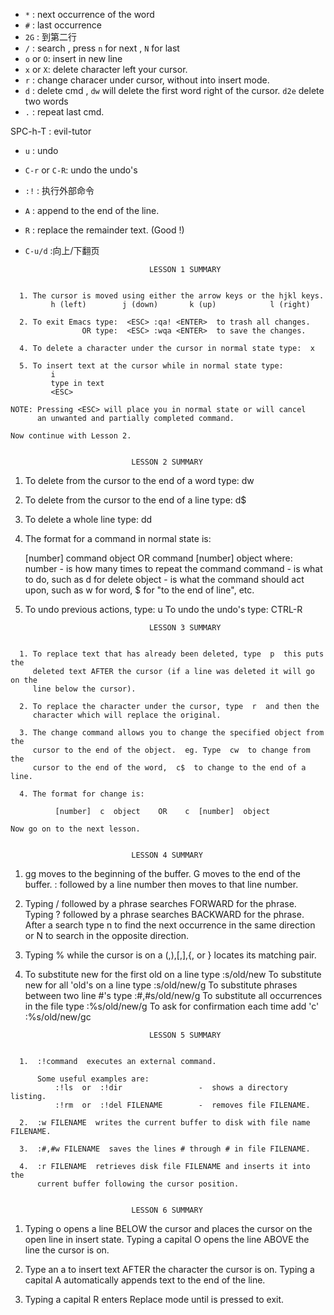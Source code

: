 * `*`       : next occurrence of the word
* `#`       : last occurrence
* `2G`      : 到第二行
* `/`       : search , press `n` for next , `N` for last
* `o` or `O`: insert in new line
* `x` or `X`: delete character left your cursor.
* `r`       : change characer under cursor, without into insert mode.
* `d`       : delete cmd , `dw` will delete the first word right of the cursor. `d2e` delete two words
* `.`       : repeat last cmd.

SPC-h-T   : evil-tutor

* `u`       : undo
* `C-r` or `C-R`: undo the undo's

* `:!`    : 执行外部命令

* `A`     : append to the end of the line.
* `R`     : replace the remainder text. (Good !)
* `C-u/d` :向上/下翻页


~~~~~~~~~~~~~~~~~~~~~~~~~~~~~~~~~~~~~~~~~~~~~~~~~~~~~~~~~~~~~~~~~~~~~~~~~~~~~~
                               LESSON 1 SUMMARY


  1. The cursor is moved using either the arrow keys or the hjkl keys.
         h (left)        j (down)       k (up)            l (right)

  2. To exit Emacs type:  <ESC> :qa! <ENTER>  to trash all changes.
                OR type:  <ESC> :wqa <ENTER>  to save the changes.

  4. To delete a character under the cursor in normal state type:  x

  5. To insert text at the cursor while in normal state type:
         i
         type in text
         <ESC>

NOTE: Pressing <ESC> will place you in normal state or will cancel
      an unwanted and partially completed command.

Now continue with Lesson 2.


~~~~~~~~~~~~~~~~~~~~~~~~~~~~~~~~~~~~~~~~~~~~~~~~~~~~~~~~~~~~~~~~~~~~~~~~~~~~~~
                               LESSON 2 SUMMARY


  1. To delete from the cursor to the end of a word type:  dw

  2. To delete from the cursor to the end of a line type:  d$

  3. To delete a whole line type:  dd

  4. The format for a command in normal state is:

       [number]  command  object    OR    command  [number]  object
     where:
       number - is how many times to repeat the command
       command - is what to do, such as  d  for delete
       object - is what the command should act upon, such as  w  for word,
                $  for "to the end of line", etc.

  5. To undo previous actions, type:  u
     To undo the undo's type:  CTRL-R


~~~~~~~~~~~~~~~~~~~~~~~~~~~~~~~~~~~~~~~~~~~~~~~~~~~~~~~~~~~~~~~~~~~~~~~~~~~~~~
                               LESSON 3 SUMMARY


  1. To replace text that has already been deleted, type  p  this puts the
     deleted text AFTER the cursor (if a line was deleted it will go on the
     line below the cursor).

  2. To replace the character under the cursor, type  r  and then the
     character which will replace the original.

  3. The change command allows you to change the specified object from the
     cursor to the end of the object.  eg. Type  cw  to change from the
     cursor to the end of the word,  c$  to change to the end of a line.

  4. The format for change is:

          [number]  c  object    OR    c  [number]  object

Now go on to the next lesson.


~~~~~~~~~~~~~~~~~~~~~~~~~~~~~~~~~~~~~~~~~~~~~~~~~~~~~~~~~~~~~~~~~~~~~~~~~~~~~~
                               LESSON 4 SUMMARY


  1. gg  moves to the beginning of the buffer.
     G   moves to the end of the buffer.
     :   followed by a line number then  <ENTER>  moves to that line number.

  2. Typing  /  followed by a phrase searches FORWARD for the phrase.
     Typing  ?  followed by a phrase searches BACKWARD for the phrase.
     After a search type  n  to find the next occurrence in the same direction
     or  N  to search in the opposite direction.

  3. Typing  %  while the cursor is on a  (,),[,],{, or }  locates its
     matching pair.

  4. To substitute new for the first old on a line type  :s/old/new
     To substitute new for all 'old's on a line type     :s/old/new/g
     To substitute phrases between two line #'s type     :#,#s/old/new/g
     To substitute all occurrences in the file type      :%s/old/new/g
     To ask for confirmation each time add 'c'           :%s/old/new/gc


~~~~~~~~~~~~~~~~~~~~~~~~~~~~~~~~~~~~~~~~~~~~~~~~~~~~~~~~~~~~~~~~~~~~~~~~~~~~~~
                               LESSON 5 SUMMARY


  1.  :!command  executes an external command.

      Some useful examples are:
          :!ls  or  :!dir                 -  shows a directory listing.
          :!rm  or  :!del FILENAME        -  removes file FILENAME.

  2.  :w FILENAME  writes the current buffer to disk with file name FILENAME.

  3.  :#,#w FILENAME  saves the lines # through # in file FILENAME.

  4.  :r FILENAME  retrieves disk file FILENAME and inserts it into the
      current buffer following the cursor position.


~~~~~~~~~~~~~~~~~~~~~~~~~~~~~~~~~~~~~~~~~~~~~~~~~~~~~~~~~~~~~~~~~~~~~~~~~~~~~~
                               LESSON 6 SUMMARY


  1. Typing  o        opens a line BELOW the cursor and places the cursor on the open
     line in insert state.
     Typing a capital  O  opens the line ABOVE the line the cursor is on.

  2. Type an  a  to insert text AFTER the character the cursor is on.
     Typing a capital  A  automatically appends text to the end of the line.

  3. Typing a capital  R  enters Replace mode until  <ESC>  is pressed to exit.


~~~~~~~~~~~~~~~~~~~~~~~~~~~~~~~~~~~~~~~~~~~~~~~~~~~~~~~~~~~~~~~~~~~~~~~~~~~~~~
